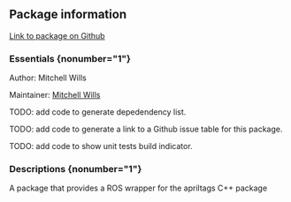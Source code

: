<div id='apriltags_ros-autogenerated' markdown='1'>


<!-- do not edit this file, autogenerated -->

## Package information 

[Link to package on Github](github:org=duckietown,repo=Software,path=apriltags_ros/apriltags_ros,branch=andrea-config)

### Essentials {nonumber="1"}

Author: Mitchell Wills

Maintainer: [Mitchell Wills](mailto:mwills@wpi.edu)

TODO: add code to generate depedendency list.

TODO: add code to generate a link to a Github issue table for this package.

TODO: add code to show unit tests build indicator.

### Descriptions {nonumber="1"}

A package that provides a ROS wrapper for the apriltags C++ package



</div>

